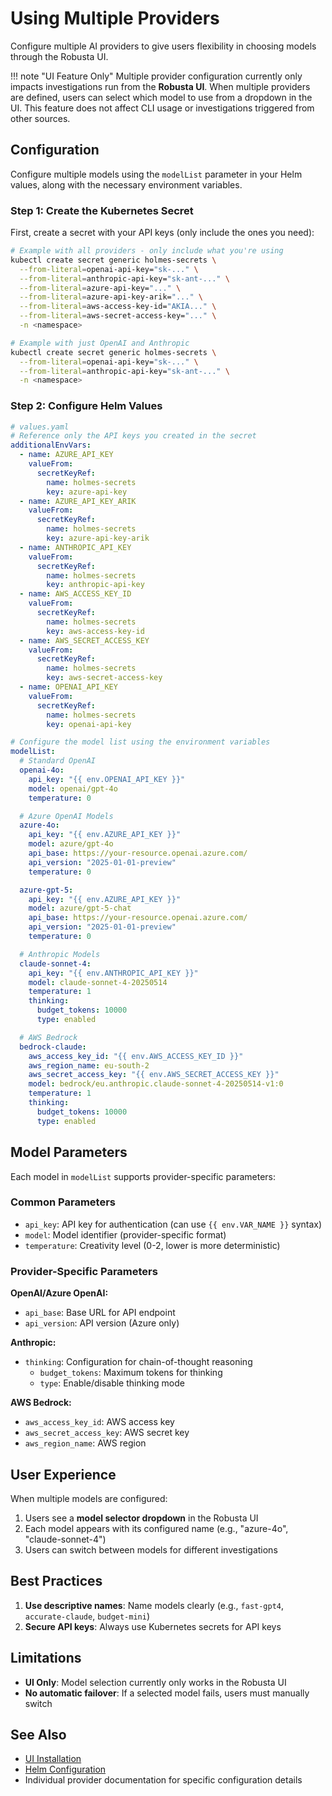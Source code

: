 # Using Multiple Providers

Configure multiple AI providers to give users flexibility in choosing models through the Robusta UI.

!!! note "UI Feature Only"
    Multiple provider configuration currently only impacts investigations run from the **Robusta UI**. When multiple providers are defined, users can select which model to use from a dropdown in the UI. This feature does not affect CLI usage or investigations triggered from other sources.

## Configuration

Configure multiple models using the `modelList` parameter in your Helm values, along with the necessary environment variables.

### Step 1: Create the Kubernetes Secret

First, create a secret with your API keys (only include the ones you need):

```bash
# Example with all providers - only include what you're using
kubectl create secret generic holmes-secrets \
  --from-literal=openai-api-key="sk-..." \
  --from-literal=anthropic-api-key="sk-ant-..." \
  --from-literal=azure-api-key="..." \
  --from-literal=azure-api-key-arik="..." \
  --from-literal=aws-access-key-id="AKIA..." \
  --from-literal=aws-secret-access-key="..." \
  -n <namespace>

# Example with just OpenAI and Anthropic
kubectl create secret generic holmes-secrets \
  --from-literal=openai-api-key="sk-..." \
  --from-literal=anthropic-api-key="sk-ant-..." \
  -n <namespace>
```

### Step 2: Configure Helm Values

```yaml
# values.yaml
# Reference only the API keys you created in the secret
additionalEnvVars:
  - name: AZURE_API_KEY
    valueFrom:
      secretKeyRef:
        name: holmes-secrets
        key: azure-api-key
  - name: AZURE_API_KEY_ARIK
    valueFrom:
      secretKeyRef:
        name: holmes-secrets
        key: azure-api-key-arik
  - name: ANTHROPIC_API_KEY
    valueFrom:
      secretKeyRef:
        name: holmes-secrets
        key: anthropic-api-key
  - name: AWS_ACCESS_KEY_ID
    valueFrom:
      secretKeyRef:
        name: holmes-secrets
        key: aws-access-key-id
  - name: AWS_SECRET_ACCESS_KEY
    valueFrom:
      secretKeyRef:
        name: holmes-secrets
        key: aws-secret-access-key
  - name: OPENAI_API_KEY
    valueFrom:
      secretKeyRef:
        name: holmes-secrets
        key: openai-api-key

# Configure the model list using the environment variables
modelList:
  # Standard OpenAI
  openai-4o:
    api_key: "{{ env.OPENAI_API_KEY }}"
    model: openai/gpt-4o
    temperature: 0

  # Azure OpenAI Models
  azure-4o:
    api_key: "{{ env.AZURE_API_KEY }}"
    model: azure/gpt-4o
    api_base: https://your-resource.openai.azure.com/
    api_version: "2025-01-01-preview"
    temperature: 0

  azure-gpt-5:
    api_key: "{{ env.AZURE_API_KEY }}"
    model: azure/gpt-5-chat
    api_base: https://your-resource.openai.azure.com/
    api_version: "2025-01-01-preview"
    temperature: 0

  # Anthropic Models
  claude-sonnet-4:
    api_key: "{{ env.ANTHROPIC_API_KEY }}"
    model: claude-sonnet-4-20250514
    temperature: 1
    thinking:
      budget_tokens: 10000
      type: enabled

  # AWS Bedrock
  bedrock-claude:
    aws_access_key_id: "{{ env.AWS_ACCESS_KEY_ID }}"
    aws_region_name: eu-south-2
    aws_secret_access_key: "{{ env.AWS_SECRET_ACCESS_KEY }}"
    model: bedrock/eu.anthropic.claude-sonnet-4-20250514-v1:0
    temperature: 1
    thinking:
      budget_tokens: 10000
      type: enabled
```


## Model Parameters

Each model in `modelList` supports provider-specific parameters:

### Common Parameters
- `api_key`: API key for authentication (can use `{{ env.VAR_NAME }}` syntax)
- `model`: Model identifier (provider-specific format)
- `temperature`: Creativity level (0-2, lower is more deterministic)

### Provider-Specific Parameters

**OpenAI/Azure OpenAI:**

- `api_base`: Base URL for API endpoint
- `api_version`: API version (Azure only)

**Anthropic:**

- `thinking`: Configuration for chain-of-thought reasoning
  - `budget_tokens`: Maximum tokens for thinking
  - `type`: Enable/disable thinking mode

**AWS Bedrock:**

- `aws_access_key_id`: AWS access key
- `aws_secret_access_key`: AWS secret key
- `aws_region_name`: AWS region

## User Experience

When multiple models are configured:

1. Users see a **model selector dropdown** in the Robusta UI
2. Each model appears with its configured name (e.g., "azure-4o", "claude-sonnet-4")
3. Users can switch between models for different investigations

## Best Practices

1. **Use descriptive names**: Name models clearly (e.g., `fast-gpt4`, `accurate-claude`, `budget-mini`)
2. **Secure API keys**: Always use Kubernetes secrets for API keys

## Limitations

- **UI Only**: Model selection currently only works in the Robusta UI
- **No automatic failover**: If a selected model fails, users must manually switch

## See Also

- [UI Installation](../installation/ui-installation.md)
- [Helm Configuration](../reference/helm-configuration.md)
- Individual provider documentation for specific configuration details
